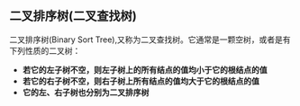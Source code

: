 ## 二叉排序树(二叉查找树)
二叉排序树(Binary Sort Tree),又称为二叉查找树。它通常是一颗空树，或者是有下列性质的二叉树：
- **若它的左子树不空，则左子树上的所有结点的值均小于它的根结点的值**
- **若它的右子树不空，则右子树上所有结点的值均大于它的根结点的值**
- **它的左、右子树也分别为二叉排序树**

